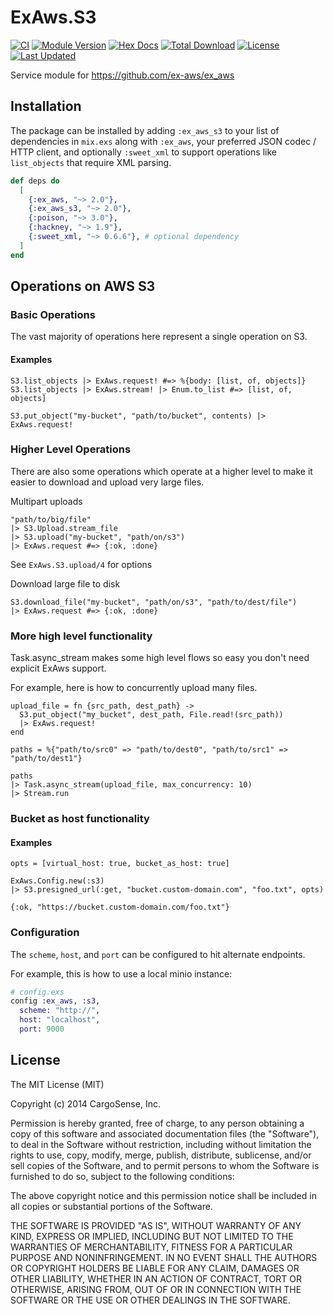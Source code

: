# ExAws.S3

<!-- MDOC !-->

[![CI](https://github.com/ex-aws/ex_aws_s3/workflows/on-push/badge.svg)](https://github.com/ex-aws/ex_aws_s3/actions?query=workflow%3Aon-push)
[![Module Version](https://img.shields.io/hexpm/v/ex_aws_s3.svg)](https://hex.pm/packages/ex_aws_s3)
[![Hex Docs](https://img.shields.io/badge/hex-docs-lightgreen.svg)](https://hexdocs.pm/ex_aws_s3/)
[![Total Download](https://img.shields.io/hexpm/dt/ex_aws_s3.svg)](https://hex.pm/packages/ex_aws_s3)
[![License](https://img.shields.io/hexpm/l/ex_aws_s3.svg)](https://github.com/ex-aws/ex_aws_s3/blob/master/LICENSE)
[![Last Updated](https://img.shields.io/github/last-commit/ex-aws/ex_aws_s3.svg)](https://github.com/ex-aws/ex_aws_s3/commits/master)

Service module for https://github.com/ex-aws/ex_aws

## Installation

The package can be installed by adding `:ex_aws_s3` to your list of dependencies in `mix.exs`
along with `:ex_aws`, your preferred JSON codec / HTTP client, and optionally `:sweet_xml`
to support operations like `list_objects` that require XML parsing.

```elixir
def deps do
  [
    {:ex_aws, "~> 2.0"},
    {:ex_aws_s3, "~> 2.0"},
    {:poison, "~> 3.0"},
    {:hackney, "~> 1.9"},
    {:sweet_xml, "~> 0.6.6"}, # optional dependency
  ]
end
```

## Operations on AWS S3

### Basic Operations

The vast majority of operations here represent a single operation on S3.

#### Examples
```
S3.list_objects |> ExAws.request! #=> %{body: [list, of, objects]}
S3.list_objects |> ExAws.stream! |> Enum.to_list #=> [list, of, objects]

S3.put_object("my-bucket", "path/to/bucket", contents) |> ExAws.request!
```

### Higher Level Operations

There are also some operations which operate at a higher level to make it easier
to download and upload very large files.

Multipart uploads
```
"path/to/big/file"
|> S3.Upload.stream_file
|> S3.upload("my-bucket", "path/on/s3")
|> ExAws.request #=> {:ok, :done}
```
See `ExAws.S3.upload/4` for options

Download large file to disk
```
S3.download_file("my-bucket", "path/on/s3", "path/to/dest/file")
|> ExAws.request #=> {:ok, :done}
```

### More high level functionality

Task.async_stream makes some high level flows so easy you don't need explicit ExAws support.

For example, here is how to concurrently upload many files.

```
upload_file = fn {src_path, dest_path} ->
  S3.put_object("my_bucket", dest_path, File.read!(src_path))
  |> ExAws.request!
end

paths = %{"path/to/src0" => "path/to/dest0", "path/to/src1" => "path/to/dest1"}

paths
|> Task.async_stream(upload_file, max_concurrency: 10)
|> Stream.run
```

### Bucket as host functionality
#### Examples
```
opts = [virtual_host: true, bucket_as_host: true]

ExAws.Config.new(:s3)
|> S3.presigned_url(:get, "bucket.custom-domain.com", "foo.txt", opts)

{:ok, "https://bucket.custom-domain.com/foo.txt"}
```

### Configuration

The `scheme`, `host`, and `port` can be configured to hit alternate endpoints.

For example, this is how to use a local minio instance:

```elixir
# config.exs
config :ex_aws, :s3,
  scheme: "http://",
  host: "localhost",
  port: 9000
```

<!-- MDOC !-->

## License

The MIT License (MIT)

Copyright (c) 2014 CargoSense, Inc.

Permission is hereby granted, free of charge, to any person obtaining a copy
of this software and associated documentation files (the "Software"), to deal
in the Software without restriction, including without limitation the rights
to use, copy, modify, merge, publish, distribute, sublicense, and/or sell
copies of the Software, and to permit persons to whom the Software is
furnished to do so, subject to the following conditions:

The above copyright notice and this permission notice shall be included in
all copies or substantial portions of the Software.

THE SOFTWARE IS PROVIDED "AS IS", WITHOUT WARRANTY OF ANY KIND, EXPRESS OR
IMPLIED, INCLUDING BUT NOT LIMITED TO THE WARRANTIES OF MERCHANTABILITY,
FITNESS FOR A PARTICULAR PURPOSE AND NONINFRINGEMENT. IN NO EVENT SHALL THE
AUTHORS OR COPYRIGHT HOLDERS BE LIABLE FOR ANY CLAIM, DAMAGES OR OTHER
LIABILITY, WHETHER IN AN ACTION OF CONTRACT, TORT OR OTHERWISE, ARISING FROM,
OUT OF OR IN CONNECTION WITH THE SOFTWARE OR THE USE OR OTHER DEALINGS IN
THE SOFTWARE.
